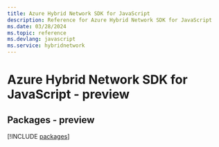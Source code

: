 ```yaml
---
title: Azure Hybrid Network SDK for JavaScript
description: Reference for Azure Hybrid Network SDK for JavaScript
ms.date: 03/28/2024
ms.topic: reference
ms.devlang: javascript
ms.service: hybridnetwork
---
```

# Azure Hybrid Network SDK for JavaScript - preview
## Packages - preview
[!INCLUDE [packages](hybrid-network-index.md)]